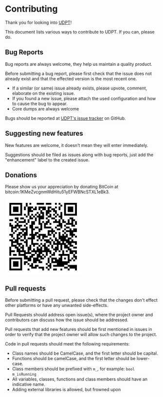 # Contributing
Thank you for looking into [UDPT](https://github.com/naim94a/udpt)!

This document lists various ways to contribute to UDPT. If you can, please do.

## Bug Reports
Bug reports are always welcome, they help us maintain a quality product.

Before submitting a bug report, please first check that the issue does not already exist and that the effected version
is the most recent one.

* If a similar (or same) issue already exists, please upvote, comment, elaborate on the existing issue.
* If you found a new issue, please attach the used configuration and how to cause the bug to appear.
* Core dumps are always welcome

Bugs should be reported at [UDPT's issue tracker](https://github.com/naim94a/udpt) on GitHub.

## Suggesting new features
New features are welcome, it doesn't mean they will enter immediately.

Suggestions should be filed as issues along with bug reports, just add the "enhancement" label to the created issue.

## Donations
Please show us your appreciation by donating BitCoin at bitcoin:1KMeZvcgnmWdHitu51yEFWBNcSTXL1eBk3. 

![bitcoin:1KMeZvcgnmWdHitu51yEFWBNcSTXL1eBk3](bitcoin-qr.png)

## Pull requests
Before submitting a pull request, please check that the changes don't effect other platforms or have any unwanted
side-effects.

Pull Requests should address open issue(s), where the project owner and contributors can discuss how the issue should be
addressed.

Pull requests that add new features should be first mentioned in issues in order to verify that the project owner will
allow such changes to the project.

Code in pull requests should meet the following requirements:

* Class names should be CamelCase, and the first letter should be capital.
* Functions should be camelCase, and the first letter should be lower-case.
* Class members should be prefixed with `m_`, for example: `bool m_isRunning`
* All variables, classes, functions and class members should have an indicative name.
* Adding external libraries is allowed, but frowned upon
